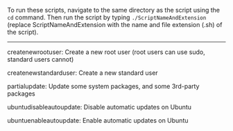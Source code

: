 To run these scripts, navigate to the same directory as the script using the ```cd``` command. Then run the script by typing ```./ScriptNameAndExtension``` (replace ScriptNameAndExtension with the name and file extension (.sh) of the script).

---

createnewrootuser: Create a new root user (root users can use sudo, standard users cannot)

createnewstandarduser: Create a new standard user

partialupdate: Update some system packages, and some 3rd-party packages

ubuntudisableautoupdate: Disable automatic updates on Ubuntu

ubuntuenableautoupdate: Enable automatic updates on Ubuntu
